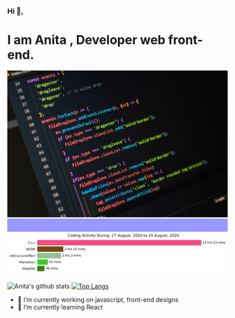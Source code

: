 ### Hi 👋,
 <h1>I am Anita , Developer web front-end.</h1>
    <img src="https://github.com/Anita-joseph/Anita-joseph/blob/master/images/github-profile.jpg" style="background-size: cover;background-cposition:center" alt="Profile image" />
	<div class="overlay" style="height:20px;padding:5px;background-color:blue;opacity:.4"></div>
    <img src="https://github.com/Anita-joseph/Anita-joseph/blob/master/images/stat.svg" alt="wakatime graph">

![Anita's github stats](https://github-readme-stats.vercel.app/api?username=anita-joseph&show_icons=true&theme=radical)
[![Top Langs](https://github-readme-stats.vercel.app/api/top-langs/?username=anita-joseph&layout=compact&hide=vue,typescript)](https://github.com/Anita-joseph/github-readme-stats)


- 🔭 I’m currently working on javascript, front-end designs
- 🌱 I’m currently learning React

<!-- - 👯 I’m looking to collaborate on ...
- 🤔 I’m looking for help with API, JSON
- 💬 Ask me about CSS
- 📫 How to reach me: ...
- 😄 Pronouns: ...
- ⚡ Fun fact: ...-->
